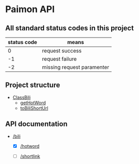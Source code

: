 # Paimon API  

## All standard status codes in this project  

| status code   | means                 |
|---------------|-----------------------|
|0              |request success        |
|-1             |request failure        |
|-2             |missing request paramenter|

## Project structure

- [ClassBili](/ClassBili.py)
    - [getHotWord](/ClassBili.py#L28)
    - [toBiliShortUrl](/ClassBili.py#63)

## API documentation

- [/bili](/ClassBili.md#L1)
    - [x] [/hotword](/ClassBili.md#L1)
    - [ ] [/shortlink](/ClassBili.md#L38)

